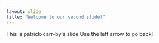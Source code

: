 ```yaml
---
layout: slide
title: "Welcome to our second slide!"
---
```

This is patrick-carr-by's slide
Use the left arrow to go back!